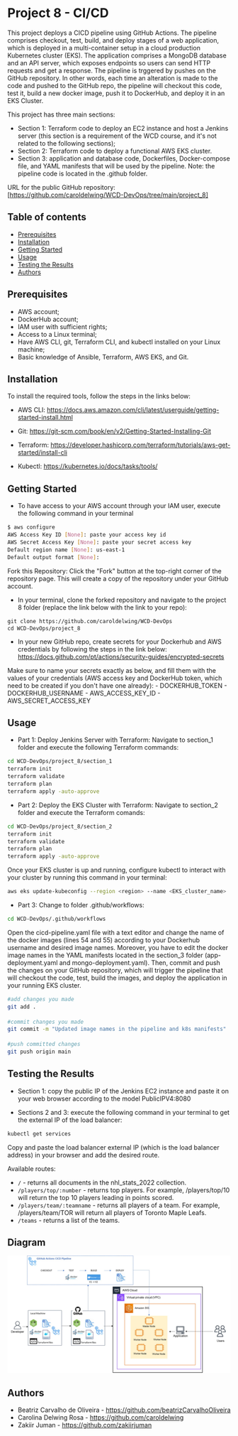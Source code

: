# Project 8 - CI/CD
This project deploys a CICD pipeline using GitHub Actions. The pipeline comprises checkout, test, build, and deploy stages of a web application, which is deployed in a multi-container setup in a cloud production Kubernetes cluster (EKS). The application comprises a MongoDB database and an API server, which exposes endpoints so users can send HTTP requests and get a response. 
The pipeline is trggered by pushes on the GitHub repository. In other words, each time an alteration is made to the code and pushed to the GitHub repo, the pipeline will checkout this code, test it, build a new docker image, push it to DockerHub, and deploy it in an EKS Cluster.

This project has three main sections:
- Section 1: Terraform code to deploy an EC2 instance and host a Jenkins server (this section is a requirement of the WCD course, and it's not related to the following sections);
- Section 2: Terraform code to deploy a functional AWS EKS cluster.
- Section 3: application and database code, Dockerfiles, Docker-compose file, and YAML manifests that will be used by the pipeline.
Note: the pipeline code is located in the .github folder.

URL for the public GitHub repository: [https://github.com/caroldelwing/WCD-DevOps/tree/main/project_8]

## Table of contents

- [Prerequisites](#prerequisites)
- [Installation](#installation)
- [Getting Started](#getting-started)
- [Usage](#usage)
- [Testing the Results](#testing-the-results)
- [Authors](#authors)

## Prerequisites

- AWS account;
- DockerHub account;
- IAM user with sufficient rights;
- Access to a Linux terminal;
- Have AWS CLI, git, Terraform CLI, and kubectl installed on your Linux machine;
- Basic knowledge of Ansible, Terraform, AWS EKS, and Git. 

## Installation

To install the required tools, follow the steps in the links below:

- AWS CLI:
https://docs.aws.amazon.com/cli/latest/userguide/getting-started-install.html

- Git:
https://git-scm.com/book/en/v2/Getting-Started-Installing-Git

- Terraform:
https://developer.hashicorp.com/terraform/tutorials/aws-get-started/install-cli

- Kubectl:
https://kubernetes.io/docs/tasks/tools/

## Getting Started

- To have access to your AWS account through your IAM user, execute the following command in your terminal
```sh
$ aws configure
AWS Access Key ID [None]: paste your access key id
AWS Secret Access Key [None]: paste your secret access key
Default region name [None]: us-east-1
Default output format [None]:
```

Fork this Repository:
Click the "Fork" button at the top-right corner of the repository page. This will create a copy of the repository under your GitHub account.

- In your terminal, clone the forked repository and navigate to the project 8 folder (replace the link below with the link to your repo):
```
git clone https://github.com/caroldelwing/WCD-DevOps
cd WCD-DevOps/project_8
```

- In your new GitHub repo, create secrets for your Dockerhub and AWS credentials by following the steps in the link below:
https://docs.github.com/pt/actions/security-guides/encrypted-secrets

Make sure to name your secrets exactly as below, and fill them with the values of your credentials (AWS access key and DockerHub token, which need to be created if you don't have one already):
    - DOCKERHUB_TOKEN
    - DOCKERHUB_USERNAME
    - AWS_ACCESS_KEY_ID
    - AWS_SECRET_ACCESS_KEY

## Usage

- Part 1: Deploy Jenkins Server with Terraform:
  Navigate to section_1 folder and execute the following Terraform commands:
```sh
cd WCD-DevOps/project_8/section_1
terraform init
terraform validate
terraform plan
terraform apply -auto-approve
```

- Part 2: Deploy the EKS Cluster with Terraform:
    Navigate to section_2 folder and execute the Terraform comands:
```sh
cd WCD-DevOps/project_8/section_2
terraform init
terraform validate
terraform plan
terraform apply -auto-approve
```
Once your EKS cluster is up and running, configure kubectl to interact with your cluster by running this command in your terminal:
```sh
aws eks update-kubeconfig --region <region> --name <EKS_cluster_name>
```

- Part 3:
  Change to folder .github/workflows:
```sh
cd WCD-DevOps/.github/workflows
```
  Open the cicd-pipeline.yaml file with a text editor and change the name of the docker images (lines 54 and 55) according to your Dockerhub username and desired image names. Moreover, you have to edit the docker image names in the YAML manifests located in the section_3 folder (app-deployment.yaml and mongo-deployment.yaml). Then, commit and push the changes on your GitHub repository, which will trigger the pipeline that will checkout the code, test, build the images, and deploy the application in your running EKS cluster.

```sh
#add changes you made
git add .

#commit changes you made
git commit -m "Updated image names in the pipeline and k8s manifests"

#push committed changes 
git push origin main
```

  
## Testing the Results
- Section 1: copy the public IP of the Jenkins EC2 instance and paste it on your web browser according to the model PublicIPV4:8080

- Sections 2 and 3: execute the following command in your terminal to get the external IP of the load balancer:
```sh
kubectl get services
```
Copy and paste the load balancer external IP (which is the load balancer address) in your browser and add the desired route. 

Available routes:

- `/` - returns all documents in the nhl_stats_2022 collection.
- `/players/top/:number` - returns top players. For example, /players/top/10 will return the top 10 players leading in points scored.
- `/players/team/:teamname` - returns all players of a team. For example, /players/team/TOR will return all players of Toronto Maple Leafs.
- `/teams` - returns a list of the teams.

## Diagram

![AWS Diagram of Project 8](./project8.jpg)

## Authors

- Beatriz Carvalho de Oliveira - https://github.com/beatrizCarvalhoOliveira
- Carolina Delwing Rosa - https://github.com/caroldelwing
- Zakiir Juman - https://github.com/zakiirjuman
